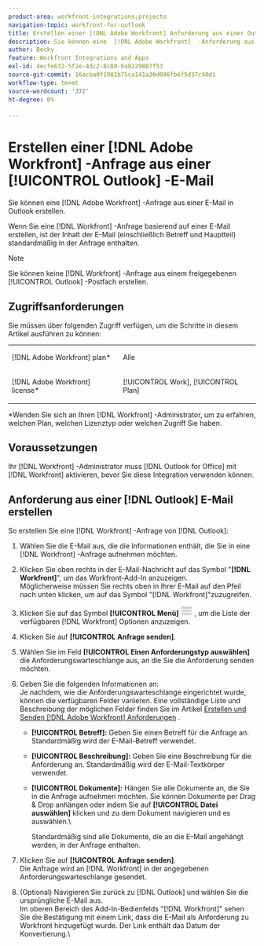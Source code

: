 ```yaml
---
product-area: workfront-integrations;projects
navigation-topic: workfront-for-outlook
title: Erstellen einer [!DNL Adobe Workfront] Anforderung aus einer Outlook-E-Mail
description: Sie können eine  [!DNL Adobe Workfront]  -Anforderung aus einer E-Mail in Outlook erstellen.
author: Becky
feature: Workfront Integrations and Apps
exl-id: 4ecfe632-5f2e-4dc2-8c88-6a8229887f53
source-git-commit: 16acba0f1981b75ca141a36d096fb6f5d37c40d1
workflow-type: tm+mt
source-wordcount: '372'
ht-degree: 0%

---
```


# Erstellen einer [!DNL Adobe Workfront] -Anfrage aus einer [!UICONTROL Outlook] -E-Mail

Sie können eine [!DNL Adobe Workfront] -Anfrage aus einer E-Mail in Outlook erstellen.

Wenn Sie eine [!DNL Workfront] -Anfrage basierend auf einer E-Mail erstellen, ist der Inhalt der E-Mail (einschließlich Betreff und Hauptteil) standardmäßig in der Anfrage enthalten.

>[!NOTE]
>
>Sie können keine [!DNL Workfront] -Anfrage aus einem freigegebenen [!UICONTROL Outlook] -Postfach erstellen.

## Zugriffsanforderungen

Sie müssen über folgenden Zugriff verfügen, um die Schritte in diesem Artikel ausführen zu können:

<table style="table-layout:auto"> 
 <col> 
 <col> 
 <tbody> 
  <tr> 
   <td role="rowheader">[!DNL Adobe Workfront] plan*</td> 
   <td> <p>Alle</p> </td> 
  </tr> 
  <tr> 
   <td role="rowheader">[!DNL Adobe Workfront] license*</td> 
   <td> <p>[!UICONTROL Work], [!UICONTROL Plan]</p> </td> 
  </tr> 
 </tbody> 
</table>

&#42;Wenden Sie sich an Ihren [!DNL Workfront] -Administrator, um zu erfahren, welchen Plan, welchen Lizenztyp oder welchen Zugriff Sie haben.

## Voraussetzungen

Ihr [!DNL Workfront] -Administrator muss [!DNL Outlook for Office] mit [!DNL Workfront] aktivieren, bevor Sie diese Integration verwenden können.

## Anforderung aus einer [!DNL Outlook] E-Mail erstellen

So erstellen Sie eine [!DNL Workfront] -Anfrage von [!DNL Outlook]:

1. Wählen Sie die E-Mail aus, die die Informationen enthält, die Sie in eine [!DNL Workfront] -Anfrage aufnehmen möchten.
1. Klicken Sie oben rechts in der E-Mail-Nachricht auf das Symbol &quot;**[!DNL Workfront]**&quot;, um das Workfront-Add-In anzuzeigen.\
   Möglicherweise müssen Sie rechts oben in Ihrer E-Mail auf den Pfeil nach unten klicken, um auf das Symbol &quot;[!DNL Workfront]&quot;zuzugreifen.

1. Klicken Sie auf das Symbol **[!UICONTROL Menü]** ![o365_addin_menu2_icon.png](assets/o365-addin-menu2-icon.png) , um die Liste der verfügbaren [!DNL Workfront] Optionen anzuzeigen.

1. Klicken Sie auf **[!UICONTROL Anfrage senden]**.
1. Wählen Sie im Feld **[!UICONTROL Einen Anforderungstyp auswählen]** die Anforderungswarteschlange aus, an die Sie die Anforderung senden möchten.

1. Geben Sie die folgenden Informationen an:\
   Je nachdem, wie die Anforderungswarteschlange eingerichtet wurde, können die verfügbaren Felder variieren. Eine vollständige Liste und Beschreibung der möglichen Felder finden Sie im Artikel [Erstellen und Senden [!DNL Adobe Workfront] Anforderungen](../../manage-work/requests/create-requests/create-submit-requests.md) .

   * **[!UICONTROL Betreff]:** Geben Sie einen Betreff für die Anfrage an. Standardmäßig wird der E-Mail-Betreff verwendet.
   * **[!UICONTROL Beschreibung]:** Geben Sie eine Beschreibung für die Anforderung an. Standardmäßig wird der E-Mail-Textkörper verwendet.
   * **[!UICONTROL Dokumente]:** Hängen Sie alle Dokumente an, die Sie in die Anfrage aufnehmen möchten. Sie können Dokumente per Drag &amp; Drop anhängen oder indem Sie auf **[!UICONTROL Datei auswählen]** klicken und zu dem Dokument navigieren und es auswählen.\

     Standardmäßig sind alle Dokumente, die an die E-Mail angehängt werden, in der Anfrage enthalten.

1. Klicken Sie auf **[!UICONTROL Anfrage senden]**.\
   Die Anfrage wird an [!DNL Workfront] in der angegebenen Anforderungswarteschlange gesendet.

1. (Optional) Navigieren Sie zurück zu [!DNL Outlook] und wählen Sie die ursprüngliche E-Mail aus.\
   Im oberen Bereich des Add-In-Bedienfelds &quot;[!DNL Workfront]&quot; sehen Sie die Bestätigung mit einem Link, dass die E-Mail als Anforderung zu Workfront hinzugefügt wurde. Der Link enthält das Datum der Konvertierung.\

